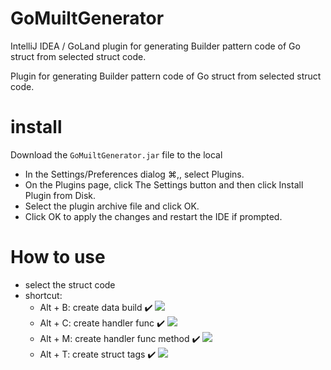 # GoMuiltGenerator

IntelliJ IDEA / GoLand plugin for generating Builder pattern code of Go struct from selected struct code.

Plugin for generating Builder pattern code of Go struct from selected struct code.<br/>

# install

Download the `GoMuiltGenerator.jar` file to the local

* In the Settings/Preferences dialog ⌘,, select Plugins.
* On the Plugins page, click The Settings button and then click Install Plugin from Disk.
* Select the plugin archive file and click OK.
* Click OK to apply the changes and restart the IDE if prompted.

# How to use
* select the struct code
* shortcut:
    - Alt + B: create data build ✔️
    ![](https://tva1.sinaimg.cn/large/007S8ZIlgy1ghuqffj6mvg30wg0u0121.gif)
    - Alt + C: create handler func ✔️
    ![](https://tva1.sinaimg.cn/large/007S8ZIlgy1ghuqg404i4g30wg0u0qbf.gif)
    - Alt + M: create handler func method ✔️
    ![](https://tva1.sinaimg.cn/large/007S8ZIlgy1ghuqgxs3tug30wg0u0nij.gif)
    - Alt + T: create struct tags ✔️
    ![](https://tva1.sinaimg.cn/large/007S8ZIlgy1ghuqh7306qg30wg0u0jzo.gif)